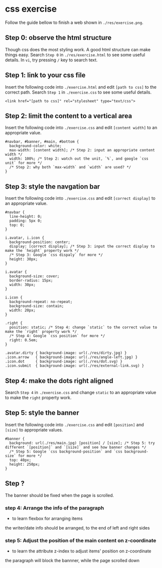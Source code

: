 # css exercise

Follow the guide bellow to finish a web shown in `./res/exercise.png`.

## Step 0: observe the html structure

Though css does the most styling work. A good html structure can make things easy. Search `Step 0` in `./res/exercise.html` to see some useful details. In `vi`, try pressing `/` key to search text.

## Step 1: link to your css file

Insert the following code into `./exercise.html` and edit `[path to css]` to the correct path. Search `Step 1` in `./exercise.css` to see some useful details.

```
<link href="[path to css]" rel="stylesheet" type="text/css">
```

## Step 2: limit the content to a vertical area

Insert the following code into `./exercise.css` and edit `[content width]` to an appropriate value.

```
#navbar, #banner, #main, #bottom {
  background-color: white;
  max-width: [content width]; /* Step 2: input an appropriate content width */
  width: 100%; /* Step 2: watch out the unit, `%`, and google `css unit` for more */
  /* Step 2: why both `max-width` and `width` are used? */
}
```

## Step 3: style the navgation bar

Insert the following code into `./exercise.css` and edit `[correct display]` to an appropriate value.

```
#navbar {
  line-height: 0;
  padding: 5px 0;
  top: 0;
}

i.avatar, i.icon {
  background-position: center;
  display: [correct display]; /* Step 3: input the correct display to make the `height` property work */
  /* Step 3: Google `css dispaly` for more */
  height: 30px;
}

i.avatar {
  background-size: cover;
  border-radius: 15px;
  width: 30px;
}

i.icon {
  background-repeat: no-repeat;
  background-size: contain;
  width: 20px;
}

.right {
  position: static; /* Step 4: change `static` to the correct value to make the `right` property work */
  /* Step 4: Google `css position` for more */
  right: 0.5em;
}

.avatar.dirty { background-image: url(./res/dirty.jpg) }
.icon.arrow   { background-image: url(./res/angle-left.jpg) }
.icon.dot     { background-image: url(./res/dot.svg) }
.icon.submit  { background-image: url(./res/external-link.svg) }
```

## Step 4: make the dots right aligned

Search `Step 4` in `./exercise.css` and change `static` to an appropriate value to make the `right` property work.

## Step 5: style the banner

Insert the following code into `./exercise.css` and edit `[position]` and `[size]` to appropriate values.

```
#banner {
  background: url(./res/main.jpg) [position] / [size]; /* Step 5: try different `[position]` and `[size]` and see how banner changes */
  /* Step 5: Google `css background-position` and `css background-size` for more */
  top: 40px;
  height: 250px;
}
```

## Step ?

The banner should be fixed when the page is scrolled.

### step 4: Arrange the info of the paragraph
* to learn flexbox for arranging items

the writer/date info should be arranged, to the
end of left and right sides

### step 5: Adjust the position of the main content on z-coordinate
* to learn the attribute z-index to adjust items' position on z-coordinate

the paragraph will block the bannner, while the
page scrolled down
